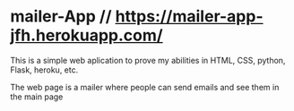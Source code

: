 # mailer-App  //  https://mailer-app-jfh.herokuapp.com/
This is a simple web aplication to prove my abilities in HTML, CSS, python, Flask, heroku, etc. 

The web page is a mailer where people can send emails and see them in the main page
